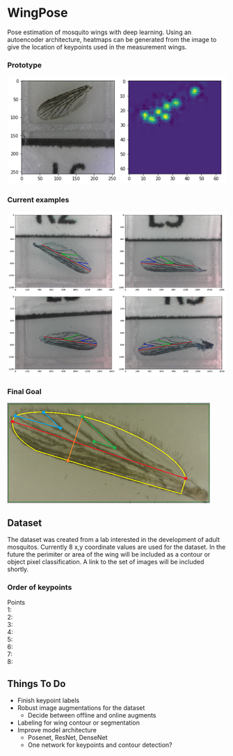 # WingPose
Pose estimation of mosquito wings with deep learning. Using an autoencoder architecture, heatmaps can be generated from the image to give the location of keypoints used in the measurement wings.

### Prototype

![Prototype](images/5prototype_img1.png)

### Current examples

![Examples](images/pose_set2.png)

### Final Goal

![Goal](images/wingpose.png)

## Dataset
The dataset was created from a lab interested in the development of adult mosquitos. Currently 8 x,y coordinate values are used for the dataset. In the future the perimiter or area of the wing will be included as a contour or object pixel classification. A link to the set of images will be included shortly.

### Order of keypoints

Points</br>
1:</br>
2:</br>
3:</br>
4:</br>
5:</br>
6:</br>
7:</br>
8:</br>

## Things To Do
- Finish keypoint labels
- Robust image augmentations for the dataset
  * Decide between offline and online augments
- Labeling for wing contour or segmentation
- Improve model architecture
  * Posenet, ResNet, DenseNet
  * One network for keypoints and contour detection?
